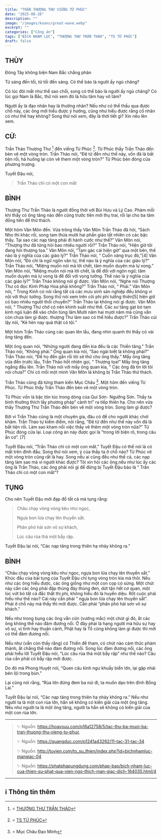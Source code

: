 ```yaml
---
title: "TRẦN THƯỢNG THƯ VIẾNG TỪ PHÚC"
date: "2025-08-26"
description: ""
image: "/images/koans/great-wave.webp"
excerpt: ""
categories: ["Công án"]
tags: ["BÍCH NHAM LỤC", "THƯỢNG THƯ TRẦN THÁO", "TS TỪ PHÚC"]
draft: false
---
```


## THÙY

Đông Tây không biện
Nam Bắc chẳng phân 

Từ sáng đến tối, từ tối đến sáng. 
Có thể bảo là người ấy ngủ chăng? 

Có lúc đôi mắt như thể sao chổi, song có thể bảo là người ấy ngủ chăng? 
Có lúc gọi Nam là Bắc, thử nói xem đó là hữu tâm hay vô tâm? 

Người ấy là đạo nhân hay là thường nhân? Nếu như có thể thấu qua được chỗ này, các ông mới hiểu được ý hướng, cũng như hiểu được rằng cổ nhân có như thế hay không? 
Song thử nói xem, đây là thời tiết gì? Xin nêu lên xem. 

## CỬ:

Trần Tháo Thượng Thư [^1] đến viếng Từ Phúc [^2]. 
Từ Phúc thấy Trần Tháo đến bèn vẽ một vòng tròn. 
Trần Tháo nói, “Đệ tử đến như thế này, vốn đã là bất tiện rồi, hà huống lại còn vẽ them một vòng tròn?” 
Từ Phúc bèn đóng cửa phương trượng. 

Tuyết Đậu nói, 

> Trần Tháo chỉ có một con mắt

## BÌNH

Thượng Thư Trần Tháo là người đồng thời với Bùi Hưu và Lý Cao. 
Phàm mỗi khi thấy có ông tăng nào đến cũng trước tiên mời thụ trai, rồi lại cho ba tăm đồng tiền để thử thách. 

Một hôm Vân Môn đến. Vừa trông thấy Vân Môn Trần Tháo đã hỏi, “Sách Nho thì khác rồi, song tam thừa mười hai phần giáo tất nhiên có các bậc thầy. Tại sao các nạp tăng phải đi hành cước như thế?” Vân Môn nói, “Thượng thư đã từng hỏi bao nhiêu người rồi?” Trần Tháo nói, “Hiện giờ tôi đang hỏi thượng tọa.” Vân Môn nói, “Tạm gác cái hiện giờ” qua một bên, thế nào là ý nghĩa của các giáo lý?” Trần Tháo nói, “ Cuốn vàng trục đỏ,”[4] Vân Môn nói, “Đó chỉ là ngữ ngôn văn tự, thế nào là ý nghĩa của các giáo lý?” Trần Tháo nói, “Miệng muốn nói mà lời chết, tâm muốn duyên mà lự vong.” Vân Môn nói, “Miệng muốn nói mà lời chết, là để đối với ngôn ngữ; tâm muốn duyên mà lự vong là để đối với vọng tưởng. Thế nào là ý nghĩa của các giáo lý?” Trần Tháo không nói gì được. Vân Môn nói, “Nghe nói Thượng Thư có đọc Kinh Pháp Hoa phải không?” Trần Tháo nói, “ Phải.” Vân Môn nói, “ Trong Kinh có nói rằng tất cả các mưu sinh sản nghiệp đều không vi nội với thực tướng. Song thử nói xem trên cõi phi phi tưởng thiên[5] hiện giờ có bao nhiêu người thối chuyển?” Trần Tháo lại không nói gì được. Vân Môn nói, “ Thượng Thư chớ có nên khinh suất như thế. Các sư tăng gạt bỏ tam kinh ngũ luận để vào chốn tùng lâm.Mười năm hai mươi năm mà cũng vẫn còn chưa làm gì được. thượng Thư làm sao có thể hiểu được?” Trần Tháo cúi lậy nói, “Kẻ hèn nay quả thật có tội.”

Một hôm Trần Tháo cùng các quan lên lầu, đang nhìn quanh thì thấy có vài ông tăng đến. 

Một ông quan nói, “Những người đang đến kia đều là các Thiền tăng.” 
Trần Tháo nói, “Không phải.” 
Ông quan kia nói, “Sao ngài biết là không phải?” 
Trần Tháo nói, “Để họ đến gần rồi tôi sẽ thử cho ông thấy.” Mấy ông tăng vừa đến trước lầu, Trần Tháo hốt nhiên gọi, “ Thượng tọa!” Mấy ông tăng ngẩng đầu lên. Trần Tháo nói với mấy ông quan kia, “ Các ông đã tin lời tôi nói chưa?” Chỉ có mỗi một mình Vân Môn là không bị Trần Tháo thử thách.

Trần Tháo cũng đã từng tham kiến Mục Châu [^6].
Một hôm đến viếng Từ Phúc. 
Từ Phúc thấy Trần Tháo đến bèn vẽ một vòng tròn. 

Từ Phúc vốn là bậc tôn túc trong dòng của Qui Sơn- Ngưỡng Sơn. 
Thầy ta bình thường thích lấy phương pháp” cảnh trí” ra tiếp thiên hạ. 
Cho nên vừa thấy Thượng Thư Trần Tháo đến bèn vẽ một vòng tròn. Song làm gì được? 

Bởi vì Trần Tháo cũng là một chuyên gia, đâu có để cho người khác chơi khăm. 
Trần Tháo tự kiểm điểm, nói rằng, “Đệ tử đến như thế này vốn đã là bất tiện rồi. 
Làm sao kham nổi việc thầy vẽ thêm một vòng tròn nữa?” Từ Phúc đóng cửa lại. 
Loại công án này được gọi là "trong lời biện rõ, trong câu ẩn cơ”. [7] 

Tuyết Đậu nói, “Trần Tháo chỉ có một con mắt.” Tuyết Đậu có thể nói là có mắt trên đỉnh đầu. 
Song thử nói xem, ý của thầy ta ở chỗ nào? Từ Phúc vẽ một vòng tròn cũng rất là hay. Song nếu ai cũng đều như thế cả, các nạp tăng làm sao mà vì người khác được? Tôi xin hỏi các ông,nếu như lúc ấy các ông là Trần Tháo, các ông phải nói gì để đừng bị Tuyết Đậu bảo là “ Trần Tháo chỉ có một con mắt”?

## TỤNG

Cho nên Tuyết Đậu mới đạp đổ tất cả mà tụng rằng:

> Châu chạy vòng vòng kêu như ngọc,
>
> Ngựa bon lừa chạy lên thuyền sắt.
>
> Phân phó hải sơn vô sự khách,
>
> Lúc câu rùa thả một bẫy rập.

Tuyết Đậu lại nói, “Các nạp tăng trong thiên hạ nhảy không ra.”

## BÌNH

“Châu chạy vòng vòng kêu như ngọc, ngựa bon lừa chạy lên thuyền sắt.” 
Khúc đầu của bài tụng của Tuyết Đậu chỉ tụng vòng tròn kia mà thôi.
Nếu như các ông hiểu được, các ông giống như một con cọp có sừng.
Một chút này cần các ông phải đập thủng đáy thùng đen, dứt tận hết cơ quan, một lúc vứt bỏ tất cả đắc thất thị phi, không hiểu đó là huyền diệu. 
Rốt cuộc phải hiểu như thế nào? Cái này cần phải “ ngựa bon lừa chạy lên thuyền sắt”. 
Phải ở chỗ này mà thấy thì mới được. 
Cần phải “phân phó hải sơn vô sự khách.” 

Nếu như trong bụng các ông vẫn cừn (vướng mắc) một chút gì đó, ắt các ông không thể nào đảm đương nổi. 
Ở đây phải là hạng người mà hữu sự hay vô sự, vị tình hay thuận cảnh, Phật hay là Tổ cũng không làm gì được thì mới có thể đảm đương nỗi. 

Nếu như (vẫn còn thấy rằng) có Thiền để tham, có chút nào cảm thức phàm thánh, ắt chẳng thể nào đảm đương nổi. 
Song lúc đảm đương nổi, các ông phải hiểu lời Tuyết Đậu nói, “Lúc câu rùa thả một bẫy rập” như thế nào? Câu rùa cần phải có bẫy rập mới được. 

Do đó mà Phong Huyệt nói, “Quen câu kình ngư khuấy biển lớn, lại gặp nhái bén lội trong bùn.” 

Lại cũng nói rằng, “Rùa lớn đừng đem ba núi đi, ta muốn dạo trên đỉnh Bồng Lai.” 

Tuyết Đậu lại nói, “Các nạp tăng trong thiên hạ nhảy không ra.” 
Nếu như người ta là một con rùa lớn, hẳn sẽ không có kiến giải của một ông tăng. 
Nếu như người ta là một ông tăng, người ta hẳn sẽ không có kiến giải của một con rùa lớn.


***

> ✨ Nguồn: https://hoavouu.com/p16a12758/5/tac-thu-ba-muoi-ba-tran-thuong-thu-vieng-tu-phuc
>
> ✨ Nguồn: https://quangduc.com/p1241a43262/11-tac-31-tac-34
>
> ✨ Nguồn: http://tuvien.com/to_su_thien/index.php?id=bichnhamluc-mangiac-04
>
> ✨ Nguồn: https://phatphapungdung.com/phap-bao/bich-nham-luc-cua-thien-su-phat-qua-vien-ngo-thich-man-giac-dich-164035.html/4

***

## ℹ️ Thông tin thêm

[^1]: ⭐️  <a href="https://blog.phapthihoi.org/gt-family/ts-tran-thao/" target="_blank">THƯỢNG THƯ TRẦN THÁO</a>

[^2]: ⭐️  <a href="https://blog.phapthihoi.org/gt-member/ts-tu-phuc/" target="_blank">TS TỪ PHÚC</a>

[^6]: ⭐️  Mục Châu Đạo Minh

[^7]: ⭐️  "trong lời biện rõ, trong câu ẩn cơ"


